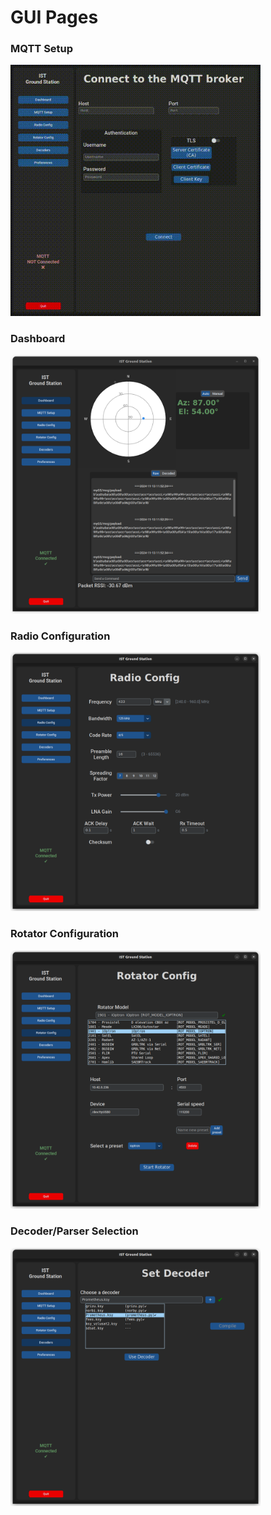 # GUI Pages

### MQTT Setup
<img title="MQTT Setup" src="docs/mqtt-demo.gif" width="400"/>

### Dashboard
<img title="Radio Config" src="docs/gui-dashboard.png" width="400"/>

### Radio Configuration 
<img title="Radio Config" src="docs/gui-radio.png" width="400"/>

### Rotator Configuration
<img title="Rotator Config" src="docs/gui-rotator.png" width="400"/>

### Decoder/Parser Selection
<img title="Decoder Selection" src="docs/gui-decoder.png" width="400"/>

